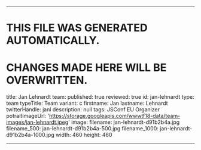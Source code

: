 ----

# THIS FILE WAS GENERATED AUTOMATICALLY.
# CHANGES MADE HERE WILL BE OVERWRITTEN.

title: Jan Lehnardt
team:
  published: true
  reviewed: true
  id: jan-lehnardt
  type: team
  typeTitle: Team
  variant: c
  firstname: Jan
  lastname: Lehnardt
  twitterHandle: janl
  description: null
  tags: JSConf EU Organizer
  potraitImageUrl: 'https://storage.googleapis.com/wwwtf18-data/team-images/jan-lehnardt.jpeg'
  image:
    filename: jan-lehnardt-d91b2b4a.jpg
    filename_500: jan-lehnardt-d91b2b4a-500.jpg
    filename_1000: jan-lehnardt-d91b2b4a-1000.jpg
    width: 460
    height: 460

----

